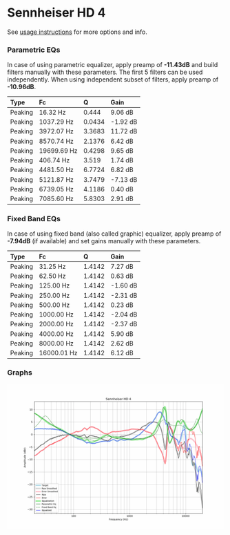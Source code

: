 # Sennheiser HD 4
See [usage instructions](https://github.com/jaakkopasanen/AutoEq#usage) for more options and info.

### Parametric EQs
In case of using parametric equalizer, apply preamp of **-11.43dB** and build filters manually
with these parameters. The first 5 filters can be used independently.
When using independent subset of filters, apply preamp of **-10.96dB**.

| Type    | Fc          |      Q | Gain     |
|:--------|:------------|:-------|:---------|
| Peaking | 16.32 Hz    | 0.444  | 9.06 dB  |
| Peaking | 1037.29 Hz  | 0.0434 | -1.92 dB |
| Peaking | 3972.07 Hz  | 3.3683 | 11.72 dB |
| Peaking | 8570.74 Hz  | 2.1376 | 6.42 dB  |
| Peaking | 19699.69 Hz | 0.4298 | 9.65 dB  |
| Peaking | 406.74 Hz   | 3.519  | 1.74 dB  |
| Peaking | 4481.50 Hz  | 6.7724 | 6.82 dB  |
| Peaking | 5121.87 Hz  | 3.7479 | -7.13 dB |
| Peaking | 6739.05 Hz  | 4.1186 | 0.40 dB  |
| Peaking | 7085.60 Hz  | 5.8303 | 2.91 dB  |

### Fixed Band EQs
In case of using fixed band (also called graphic) equalizer, apply preamp of **-7.94dB**
(if available) and set gains manually with these parameters.

| Type    | Fc          |      Q | Gain     |
|:--------|:------------|:-------|:---------|
| Peaking | 31.25 Hz    | 1.4142 | 7.27 dB  |
| Peaking | 62.50 Hz    | 1.4142 | 0.63 dB  |
| Peaking | 125.00 Hz   | 1.4142 | -1.60 dB |
| Peaking | 250.00 Hz   | 1.4142 | -2.31 dB |
| Peaking | 500.00 Hz   | 1.4142 | 0.23 dB  |
| Peaking | 1000.00 Hz  | 1.4142 | -2.04 dB |
| Peaking | 2000.00 Hz  | 1.4142 | -2.37 dB |
| Peaking | 4000.00 Hz  | 1.4142 | 5.90 dB  |
| Peaking | 8000.00 Hz  | 1.4142 | 2.62 dB  |
| Peaking | 16000.01 Hz | 1.4142 | 6.12 dB  |

### Graphs
![](./Sennheiser%20HD%204.png)